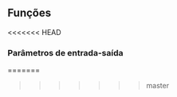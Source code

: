 ## Funções
<<<<<<< HEAD
### <a name="inoutparameters"></a> Parâmetros de entrada-saída
=======
>>>>>>> master
